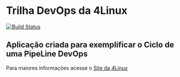 # Trilha DevOps da 4Linux

<!-- Altere a Flag abaixo com sua URL do Travis -->
[![Build Status](https://travis-ci.org/Tdalmeida/DevOpsLab-HelloWorld.svg?branch=master)](https://travis-ci.org/Tdalmeida/DevOpsLab-HelloWorld)

## Aplicação criada para exemplificar o Ciclo de uma PipeLine DevOps


Para maiores informações acesse o [Site da 4Linux](https://www.4linux.com.br/cursos/devops)
